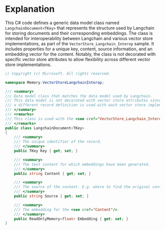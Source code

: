 # Explanation

This C# code defines a generic data model class named `LangchainDocument<TKey>` that represents the structure used by Langchain for storing documents and their corresponding embeddings. The class is intended for interoperability between Langchain and various vector store implementations, as part of the `VectorStore_Langchain_Interop` sample. It includes properties for a unique key, content, source information, and an embedding vector for the content. Notably, the class is not decorated with specific vector store attributes to allow flexibility across different vector store implementations.

```csharp
// Copyright (c) Microsoft. All rights reserved.

namespace Memory.VectorStoreLangchainInterop;

/// <summary>
/// Data model class that matches the data model used by Langchain.
/// This data model is not decorated with vector store attributes since instead
/// a different record definition is used with each vector store implementation.
/// </summary>
/// <remarks>
/// This class is used with the <see cref="VectorStore_Langchain_Interop"/> sample.
/// </remarks>
public class LangchainDocument<TKey>
{
    /// <summary>
    /// The unique identifier of the record.
    /// </summary>
    public TKey Key { get; set; }

    /// <summary>
    /// The text content for which embeddings have been generated.
    /// </summary>
    public string Content { get; set; }

    /// <summary>
    /// The source of the content. E.g. where to find the original content.
    /// </summary>
    public string Source { get; set; }

    /// <summary>
    /// The embedding for the <see cref="Content"/>.
    /// </summary>
    public ReadOnlyMemory<float> Embedding { get; set; }
}
```
